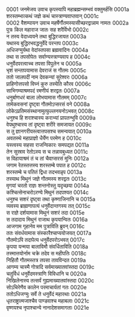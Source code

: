 0001    जनमेजय उवाच
 कृपस्यापि महाब्रह्मन्सम्भवं वक्तुमर्हसि	0001a  
 शरस्तम्भात्कथं जज्ञे कथं चास्त्राण्यवाप्तवान्	0001c  
0002    वैशम्पायन उवाच
 महर्षेर्गौतमस्यासीच्छरद्वान्नाम नामतः	0002a  
 पुत्रः किल महाराज जातः सह शरैर्विभो	0002c  
 न तस्य वेदाध्ययने तथा बुद्धिरजायत	0003a  
 यथास्य बुद्धिरभवद्धनुर्वेदे परन्तप	0003c  
 अधिजग्मुर्यथा वेदांस्तपसा ब्रह्मवादिनः	0004a  
 तथा स तपसोपेतः सर्वाण्यस्त्राण्यवाप ह	0004c  
 धनुर्वेदपरत्वाच्च तपसा विपुलेन च	0005a  
 भृशं सन्तापयामास देवराजं स गौतमः	0005c  
 ततो जालपदीं नाम देवकन्यां सुरेश्वरः	0006a  
 प्राहिणोत्तपसो विघ्नं कुरु तस्येति कौरव	0006c  
 साभिगम्याश्रमपदं रमणीयं शरद्वतः	0007a  
 धनुर्बाणधरं बाला लोभयामास गौतमम्	0007c  
 तामेकवसनां दृष्ट्वा गौतमोऽप्सरसं वने	0008a  
 लोकेऽप्रतिमसंस्थानामुत्फुल्लनयनोऽभवत्	0008c  
 धनुश्च हि शराश्चास्य कराभ्यां प्रापतन्भुवि	0009a  
 वेपथुश्चास्य तां दृष्ट्वा शरीरे समजायत	0009c  
 स तु ज्ञानगरीयस्त्वात्तपसश्च समन्वयात्	0010a  
 अवतस्थे महाप्राज्ञो धैर्येण परमेण ह	0010c  
 यस्त्वस्य सहसा राजन्विकारः समपद्यत	0011a  
 तेन सुस्राव रेतोऽस्य स च तन्नावबुध्यत	0011c  
 स विहायाश्रमं तं च तां चैवाप्सरसं मुनिः	0012a  
 जगाम रेतस्तत्तस्य शरस्तम्बे पपात ह	0012c  
 शरस्तम्बे च पतितं द्विधा तदभवन्नृप	0013a  
 तस्याथ मिथुनं जज्ञे गौतमस्य शरद्वतः	0013c  
 मृगयां चरतो राज्ञः शन्तनोस्तु यदृच्छया	0014a  
 कश्चित्सेनाचरोऽरण्ये मिथुनं तदपश्यत	0014c  
 धनुश्च सशरं दृष्ट्वा तथा कृष्णाजिनानि च	0015a  
 व्यवस्य ब्राह्मणापत्यं धनुर्वेदान्तगस्य तत्	0015c  
 स राज्ञे दर्शयामास मिथुनं सशरं तदा	0015e  
 स तदादाय मिथुनं राजाथ कृपयान्वितः	0016a  
 आजगाम गृहानेव मम पुत्राविति ब्रुवन्	0016c  
 ततः संवर्धयामास संस्कारैश्चाप्ययोजयत्	0017a  
 गौतमोऽपि तदापेत्य धनुर्वेदपरोऽभवत्	0017c  
 कृपया यन्मया बालाविमौ संवर्धिताविति	0018a  
 तस्मात्तयोर्नाम चक्रे तदेव स महीपतिः	0018c  
 निहितौ गौतमस्तत्र तपसा तावविन्दत	0019a  
 आगम्य चास्मै गोत्रादि सर्वमाख्यातवांस्तदा	0019c  
 चतुर्विधं धनुर्वेदमस्त्राणि विविधानि च	0020a  
 निखिलेनास्य तत्सर्वं गुह्यमाख्यातवांस्तदा	0020c  
 सोऽचिरेणैव कालेन परमाचार्यतां गतः	0020e  
 ततोऽधिजग्मुः सर्वे ते धनुर्वेदं महारथाः	0021a  
 धृतराष्ट्रात्मजाश्चैव पाण्डवाश्च महाबलाः	0021c  
 वृष्णयश्च नृपाश्चान्ये नानादेशसमागताः	0021e  
